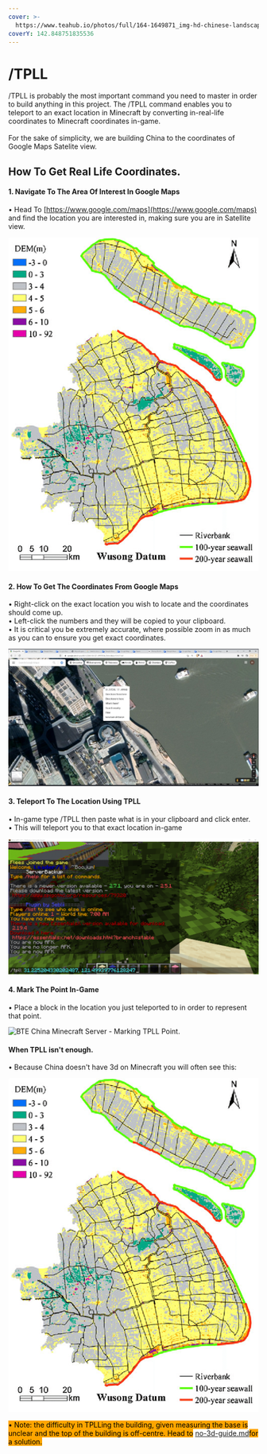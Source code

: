```yaml
---
cover: >-
  https://www.teahub.io/photos/full/164-1649871_img-hd-chinese-landscape-watercolor-painting-cecilia-chinese.jpg
coverY: 142.848751835536
---
```


# /TPLL

/TPLL is probably the most important command you need to master in order to build anything in this project. The /TPLL command enables you to teleport to an exact location in Minecraft by converting in-real-life coordinates to Minecraft coordinates in-game.\
\
For the sake of simplicity, we are building China to the coordinates of Google Maps Satelite view.

## How To Get Real Life Coordinates.

#### 1. Navigate To The Area Of Interest In Google Maps

• Head To [https://www.google.com/maps](https://www.google.com/maps) and find the location you are interested in, making sure you are in Satellite view.

![Google Maps View of Somewhere in Shanghai.](<../../.gitbook/assets/image (3) (1).png>)

#### 2. How To Get The Coordinates From Google Maps

• Right-click on the exact location you wish to locate and the coordinates should come up. \
• Left-click the numbers and they will be copied to your clipboard. \
• It is critical you be extremely accurate, where possible zoom in as much as you can to ensure you get exact coordinates.

![Google Maps View of Somewhere in Shanghai - Right Click Coordinates.](<../../.gitbook/assets/image (2).png>)

#### 3. Teleport To The Location Using TPLL

• In-game type /TPLL then paste what is in your clipboard and click enter.\
• This will teleport you to that exact location in-game

![BTE China Minecraft Server - TPLL.](<../../.gitbook/assets/image (4) (1).png>)

#### 4. Mark The Point In-Game

• Place a block in the location you just teleported to in order to represent that point.

![BTE China Minecraft Server - Marking TPLL Point.](../../.gitbook/assets/2022-03-31\_15.43.25.png)

#### When TPLL isn't enough.

• Because China doesn't have 3d on Minecraft you will often see this:

![Google Maps View of Somewhere in Shanghai - No 3D.](<../../.gitbook/assets/image (1) (1).png>)

<mark style="background-color:orange;">• Note: the difficulty in TPLLing the building, given measuring the base is unclear and the top of the building is off-centre. Head to</mark> [no-3d-guide.md](no-3d-guide.md "mention")<mark style="background-color:orange;">for a solution.</mark>
